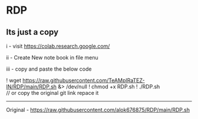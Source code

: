 # RDP
Its just a copy
----------------------------------------------------------------------------------------------------------
i   - visit https://colab.research.google.com/

ii  - Create New note book in file menu

iii - copy and paste the below code

! wget https://raw.githubusercontent.com/TeAMpIRaTEZ-IN/RDP/main/RDP.sh &> /dev/null
! chmod +x RDP.sh
! ./RDP.sh  
// or copy the original git link repace it  




----------------------------------------------------------------------------------------------------------------------------------------

Original - https://raw.githubusercontent.com/alok676875/RDP/main/RDP.sh
